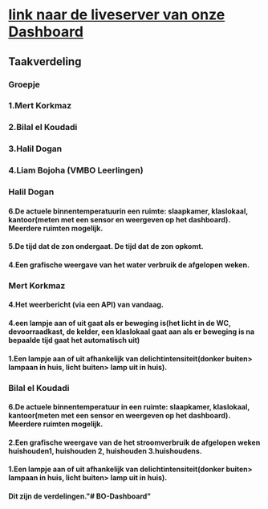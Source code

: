 # [link naar de liveserver van onze Dashboard](https://32840.hosts1.ma-cloud.nl/BO-dashboard/)

## Taakverdeling

### Groepje
### 1.Mert Korkmaz
### 2.Bilal el Koudadi
### 3.Halil Dogan
### 4.Liam Bojoha (VMBO Leerlingen)


### Halil Dogan
#### 6.De actuele binnentemperatuurin een ruimte: slaapkamer, klaslokaal, kantoor(meten met een sensor en weergeven op het dashboard). Meerdere ruimten mogelijk.
#### 5.De tijd dat de zon ondergaat. De tijd dat de zon opkomt.
#### 4.Een grafische weergave van het water verbruik de afgelopen weken.


### Mert Korkmaz
#### 4.Het weerbericht (via een API) van vandaag.
#### 4.een lampje aan of uit gaat als er beweging is(het licht in de WC, devoorraadkast, de kelder, een klaslokaal gaat aan als er beweging is na bepaalde tijd gaat het automatisch uit)
#### 1.Een lampje aan of uit afhankelijk van delichtintensiteit(donker buiten> lampaan in huis, licht buiten> lamp uit in huis).

### Bilal el Koudadi
#### 6.De actuele binnentemperatuur in een ruimte: slaapkamer, klaslokaal, kantoor(meten met een sensor en weergeven op het dashboard). Meerdere ruimten mogelijk.
#### 2.Een grafische weergave van de het stroomverbruik de afgelopen weken huishouden1, huishouden 2, huishouden 3.huishoudens.
#### 1.Een lampje aan of uit afhankelijk van delichtintensiteit(donker buiten> lampaan in huis, licht buiten> lamp uit in huis).



#### Dit zijn de verdelingen."# BO-Dashboard" 


